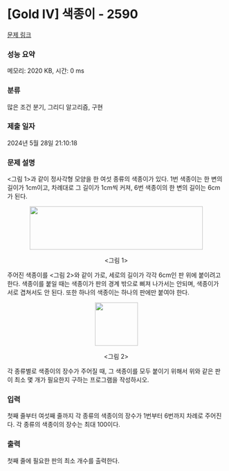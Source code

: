 # [Gold IV] 색종이 - 2590 

[문제 링크](https://www.acmicpc.net/problem/2590) 

### 성능 요약

메모리: 2020 KB, 시간: 0 ms

### 분류

많은 조건 분기, 그리디 알고리즘, 구현

### 제출 일자

2024년 5월 28일 21:10:18

### 문제 설명

<p><그림 1>과 같이 정사각형 모양을 한 여섯 종류의 색종이가 있다. 1번 색종이는 한 변의 길이가 1cm이고, 차례대로 그 길이가 1cm씩 커져, 6번 색종이의 한 변의 길이는 6cm가 된다.</p>

<p style="text-align: center;"><img alt="" src="" style="width: 400px; height: 100px;"></p>

<p style="text-align: center;"><그림 1></p>

<p>주어진 색종이를 <그림 2>와 같이 가로, 세로의 길이가 각각 6cm인 판 위에 붙이려고 한다. 색종이를 붙일 때는 색종이가 판의 경계 밖으로 삐져 나가서는 안되며, 색종이가 서로 겹쳐서도 안 된다. 또한 하나의 색종이는 하나의 판에만 붙여야 한다.</p>

<p style="text-align: center;"><img alt="" src="" style="width: 99px; height: 100px;"></p>

<p style="text-align: center;"><그림 2></p>

<p>각 종류별로 색종이의 장수가 주어질 때, 그 색종이를 모두 붙이기 위해서 위와 같은 판이 최소 몇 개가 필요한지 구하는 프로그램을 작성하시오.</p>

### 입력 

 <p>첫째 줄부터 여섯째 줄까지 각 종류의 색종이의 장수가 1번부터 6번까지 차례로 주어진다. 각 종류의 색종이의 장수는 최대 100이다.</p>

### 출력 

 <p>첫째 줄에 필요한 판의 최소 개수를 출력한다.</p>

